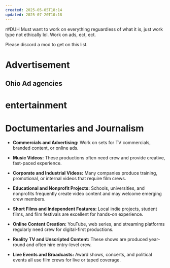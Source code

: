 ```yaml
---
created: 2025-05-05T18:14
updated: 2025-07-20T10:18
---
```

r#DUH 
Must want to work on everything reguardless of what it is, just work type not ethically lol.  Work on ads, ect, ect.

Please discord a mod to get on this list.

# Advertisement
## Ohio Ad agencies

# entertainment
# Doctumentaries and Journalism

- **Commercials and Advertising:** Work on sets for TV commercials, branded content, or online ads.
    
- **Music Videos:** These productions often need crew and provide creative, fast-paced experience.
    
- **Corporate and Industrial Videos:** Many companies produce training, promotional, or internal videos that require film crews.
    
- **Educational and Nonprofit Projects:** Schools, universities, and nonprofits frequently create video content and may welcome emerging crew members.
    
- **Short Films and Independent Features:** Local indie projects, student films, and film festivals are excellent for hands-on experience.
    
- **Online Content Creation:** YouTube, web series, and streaming platforms regularly need crew for digital-first productions.
    
- **Reality TV and Unscripted Content:** These shows are produced year-round and often hire entry-level crew.
    
- **Live Events and Broadcasts:** Award shows, concerts, and political events all use film crews for live or taped coverage.
